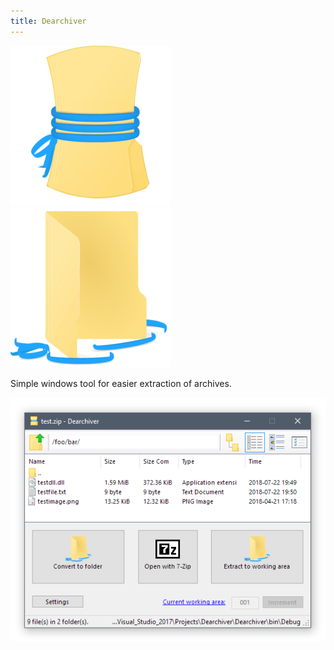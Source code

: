 ```yaml
---
title: Dearchiver
---
```

![Logo Closed](https://github.com/piksel/Dearchiver/raw/master/docs/logo_closed-256.png)
![Logo Open](https://github.com/piksel/Dearchiver/raw/master/docs/logo_opened-256.png)

Simple windows tool for easier extraction of archives.

![Screenshot](https://github.com/piksel/Dearchiver/raw/master/docs/screenshot.png)
